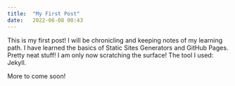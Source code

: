 ```yaml
---
title:  "My First Post"
date:   2022-06-08 00:43
---
```

This is my first post! I will be chronicling and keeping notes of my learning path. I have learned the basics of Static Sites Generators and GitHub Pages. Pretty neat stuff! I am only now scratching the surface! The tool I used: Jekyll.

More to come soon!
